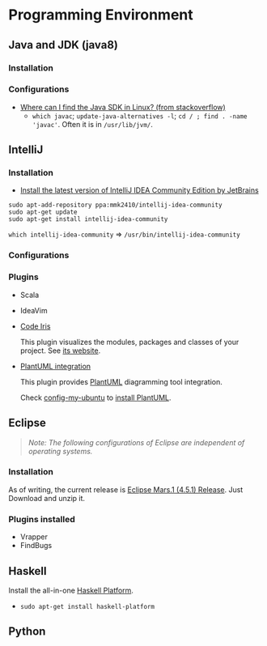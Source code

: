 # Programming Environment

## Java and JDK (java8)

### Installation

### Configurations

- [Where can I find the Java SDK in Linux? (from stackoverflow)](http://stackoverflow.com/q/5251323/1833118)
  - `which javac`; `update-java-alternatives -l`; `cd / ; find . -name 'javac'`. Often it is in `/usr/lib/jvm/`.

## IntelliJ
### Installation
- [Install the latest version of IntelliJ IDEA Community Edition by JetBrains](http://stackoverflow.com/a/36483055/1833118)
```
sudo apt-add-repository ppa:mmk2410/intellij-idea-community
sudo apt-get update
sudo apt-get install intellij-idea-community
```

`which intellij-idea-community` => `/usr/bin/intellij-idea-community`

### Configurations

### Plugins
- Scala
- IdeaVim
- [Code Iris](https://plugins.jetbrains.com/plugin/7324?pr=idea)

  This plugin visualizes the modules, packages and classes of your project.
  See [its website](http://www.codeiris.com/).
- [PlantUML integration](https://plugins.jetbrains.com/plugin/?idea&id=7017)

  This plugin provides [PlantUML](http://plantuml.com/) diagramming tool integration.
  
  Check [config-my-ubuntu](https://github.com/hengxin/config-my-ubuntu/blob/master/ubuntu-configurations.md#install-plantuml) to [install PlantUML](https://gist.github.com/NLKNguyen/c39596c205ba1f1866c8).

## Eclipse

> *Note: The following configurations of Eclipse are independent of operating systems.*

### Installation

As of writing, the current release is [Eclipse Mars.1 (4.5.1) Release](https://www.eclipse.org/downloads/?osType=linux).
Just Download and unzip it. 

### Plugins installed
- Vrapper
- FindBugs

## Haskell

Install the all-in-one [Haskell Platform](https://www.haskell.org/platform/).
- `sudo apt-get install haskell-platform`


## Python


